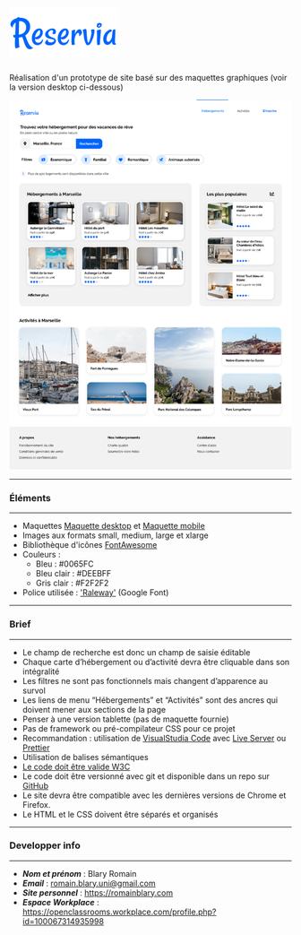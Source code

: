  # ![Logo Reservia](https://raw.githubusercontent.com/Blarwitch5/RomainBlary_2_10052021/69049a7fbbd81f8c6ae5df4ab5b3de7302071dc2/img/reservia.svg "Logo Reservia")

Réalisation d'un prototype de site basé sur des maquettes graphiques (voir la version desktop ci-dessous)

![Maquette desktop Reservia](https://raw.githubusercontent.com/Blarwitch5/RomainBlary_2_10052021/main/img/mockups/Desktop.png "Maquette desktop Reservia")

---
### Éléments
---
* Maquettes [Maquette desktop](https://raw.githubusercontent.com/Blarwitch5/RomainBlary_2_10052021/main/img/mockups/Desktop.png) et [Maquette mobile](https://github.com/Blarwitch5/RomainBlary_2_10052021/blob/main/img/mockups/iPhone8.png?raw=true)
* Images aux formats small, medium, large et xlarge
* Bibliothèque d'icônes [FontAwesome](https://fontawesome.com/icons?d=gallery&p=2)
* Couleurs :
  - Bleu : #0065FC
  - Bleu clair : #DEEBFF
  - Gris clair : #F2F2F2
* Police utilisée : ['Raleway'](https://fonts.google.com/specimen/Raleway) (Google Font)

---
### Brief
---
* Le champ de recherche est donc un champ de saisie éditable
* Chaque carte d’hébergement ou d’activité devra être cliquable dans son intégralité
* Les filtres ne sont pas fonctionnels mais changent d’apparence au survol
* Les liens de menu “Hébergements” et “Activités” sont des ancres qui doivent mener aux sections de la page
* Penser à une version tablette (pas de maquette fournie)
* Pas de framework ou pré-compilateur CSS pour ce projet
* Recommandation : utilisation de [VisualStudia Code](https://code.visualstudio.com/) avec [Live Server](https://marketplace.visualstudio.com/items?itemName=ritwickdey.LiveServerLive) ou [Prettier](https://marketplace.visualstudio.com/items?itemName=esbenp.prettier-vscode)
* Utilisation de balises sémantiques
* [Le code doit être valide W3C](https://validator.w3.org/nu/?showsource=yes&doc=https%3A%2F%2Fblarwitch5.github.io%2FRomainBlary_2_10052021)
* Le code doit être versionné avec git et disponible dans un repo sur [GitHub](https://github.com/Blarwitch5/RomainBlary_2_10052021)
* Le site devra être compatible avec les dernières versions de Chrome et Firefox.
* Le HTML et le CSS doivent être séparés et organisés

---
### Developper info
------

* ***Nom et prénom*** : Blary Romain
* ***Email*** : romain.blary.uni@gmail.com
* ***Site personnel*** : https://romainblary.com
* ***Espace Workplace*** : https://openclassrooms.workplace.com/profile.php?id=100067314935998
